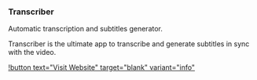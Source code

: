 ### Transcriber

Automatic transcription and subtitles generator.

Transcriber is the ultimate app to transcribe and generate subtitles in sync with the video.

[!button text="Visit Website" target="blank" variant="info"](https://ulti.media/transcriber/)